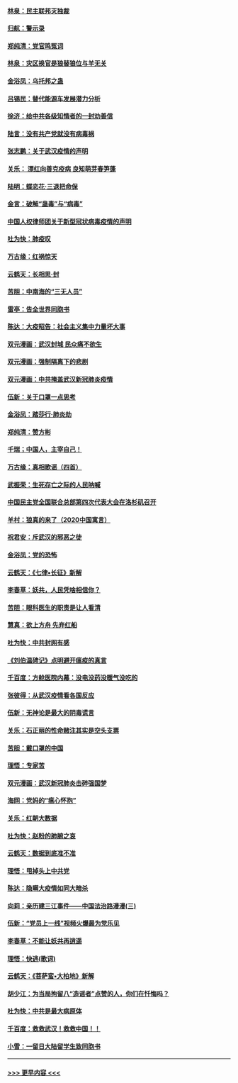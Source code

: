 #### [林泉：民主联邦灭独裁](../pages/nsc993/n11870998.md?t=02160844) 
#### [归航：警示录](../pages/nsc993/n11870963.md?t=02160844) 
#### [郑纯清：党官鸣冤词](../pages/nsc993/n11870938.md?t=02160844) 
#### [林泉：灾区换官是狼替狼位与羊无关](../pages/nsc993/n11870896.md?t=02160844) 
#### [金浴凤：乌托邦之蛊](../pages/nsc993/n11870879.md?t=02160844) 
#### [吕锡民：替代能源车发展潜力分析](../pages/nsc993/n11870656.md?t=02160844) 
#### [徐济：给中共各级知情者的一封劝善信](../pages/nsc993/n11868561.md?t=02160844) 
#### [陆言：没有共产党就没有病毒祸](../pages/nsc993/n11868232.md?t=02160844) 
#### [张志鹏：关于武汉疫情的声明](../pages/nsc993/n11867182.md?t=02160844) 
#### [关乐： 漂红向善克疫病 良知萌芽春笋蓬](../pages/nsc993/n11865710.md?t=02160844) 
#### [陆明：蝶恋花‧三退把命保](../pages/nsc993/n11865673.md?t=02160844) 
#### [金言：破解“蛊毒”与“病毒”](../pages/nsc993/n11864103.md?t=02160844) 
#### [中国人权律师团关于新型冠状病毒疫情的声明](../pages/nsc993/n11864249.md?t=02160844) 
#### [吐为快：肺疫叹](../pages/nsc993/n11864027.md?t=02160844) 
#### [万古缘：红祸惊天](../pages/nsc993/n11864079.md?t=02160844) 
#### [云鹤天：长相思‧封](../pages/nsc993/n11864006.md?t=02160844) 
#### [苦胆：中南海的“三无人员”](../pages/nsc993/n11862997.md?t=02160844) 
#### [雷亭：告全世界同胞书](../pages/nsc993/n11862572.md?t=02160844) 
#### [陈达：大疫昭告：社会主义集中力量坏大事](../pages/nsc993/n11859419.md?t=02160844) 
#### [双元漫画：武汉封城 民众痛不欲生](../pages/nsc993/n11859287.md?t=02160844) 
#### [双元漫画：强制隔离下的悲剧](../pages/nsc993/n11859244.md?t=02160844) 
#### [双元漫画：中共掩盖武汉新冠肺炎疫情](../pages/nsc993/n11858249.md?t=02160844) 
#### [伍新：关于口罩一点思考](../pages/nsc993/n11859195.md?t=02160844) 
#### [金浴凤：踏莎行‧肺炎劫](../pages/nsc993/n11858227.md?t=02160844) 
#### [郑纯清：赞方彬](../pages/nsc993/n11856803.md?t=02160844) 
#### [千瑞；中国人，主宰自己！](../pages/nsc993/n11856793.md?t=02160844) 
#### [万古缘：真相歌谣（四首）](../pages/nsc993/n11856263.md?t=02160844) 
#### [武振荣：生死存亡之际的人民呐喊](../pages/nsc993/n11856256.md?t=02160844) 
#### [中国民主党全国联合总部第四次代表大会在洛杉矶召开](../pages/nsc993/n11856344.md?t=02160844) 
#### [羊村：狼真的来了（2020中国寓言）](../pages/nsc993/n11856229.md?t=02160844) 
#### [祝君安：斥武汉的邪恶之徒](../pages/nsc993/n11855861.md?t=02160844) 
#### [金浴凤：党的恐怖](../pages/nsc993/n11855849.md?t=02160844) 
#### [云鹤天：《七律▪长征》新解](../pages/nsc993/n11855479.md?t=02160844) 
#### [李春草：妖共，人民凭啥相信你？](../pages/nsc993/n11855196.md?t=02160844) 
#### [苦胆：眼科医生的职责是让人看清](../pages/nsc993/n11853840.md?t=02160844) 
#### [慧真：欲上方舟 先弃红船](../pages/nsc993/n11853483.md?t=02160844) 
#### [吐为快：中共封网有感](../pages/nsc993/n11852575.md?t=02160844) 
#### [《刘伯温碑记》点明避开瘟疫的真言](../pages/nsc993/n11852128.md?t=02160844) 
#### [千百度：方舱医院内幕：没电没药没暖气没吃的](../pages/nsc993/n11850211.md?t=02160844) 
#### [张彼得：从武汉疫情看各国反应](../pages/nsc993/n11850102.md?t=02160844) 
#### [伍新：无神论是最大的阴毒谎言](../pages/nsc993/n11846129.md?t=02160844) 
#### [关乐：石正丽的性命赌注其实是空头支票](../pages/nsc993/n11846109.md?t=02160844) 
#### [苦胆：戴口罩的中国](../pages/nsc993/n11845576.md?t=02160844) 
#### [理悟：专家苦](../pages/nsc993/n11845564.md?t=02160844) 
#### [双元漫画：武汉新冠肺炎击碎强国梦](../pages/nsc993/n11843320.md?t=02160844) 
#### [海网：党妈的“瘟心怀抱”](../pages/nsc993/n11840740.md?t=02160844) 
#### [关乐：红朝大数据](../pages/nsc993/n11840675.md?t=02160844) 
#### [吐为快：赵粉的肺腑之哀](../pages/nsc993/n11840618.md?t=02160844) 
#### [云鹤天：数据到底准不准](../pages/nsc993/n11840325.md?t=02160844) 
#### [理悟：甩掉头上中共党](../pages/nsc993/n11838826.md?t=02160844) 
#### [陈达：隐瞒大疫情如同大暗杀](../pages/nsc993/n11838771.md?t=02160844) 
#### [向莉：亲历建三江事件——中国法治路漫漫(三)](../pages/nsc993/n11831825.md?t=02160844) 
#### [伍新：“党员上一线”视频火爆最为党乐见](../pages/nsc993/n11838200.md?t=02160844) 
#### [李春草：不能让妖共再逍遥](../pages/nsc993/n11838102.md?t=02160844) 
#### [理悟：快逃(歌词)](../pages/nsc993/n11838083.md?t=02160844) 
#### [云鹤天：《菩萨蛮▪大柏地》新解](../pages/nsc993/n11838059.md?t=02160844) 
#### [胡少江：为当局拘留八“造谣者”点赞的人，你们在忏悔吗？](../pages/nsc993/n11836801.md?t=02160844) 
#### [吐为快：中共是最大病原体](../pages/nsc993/n11836748.md?t=02160844) 
#### [千百度：救救武汉！救救中国！！](../pages/nsc993/n11836145.md?t=02160844) 
#### [小雪：一留日大陆留学生致同胞书](../pages/nsc993/n11834624.md?t=02160844) 

----
#### [ >>> 更早内容 <<< ](../indexes/nsc993-earlier.md)
